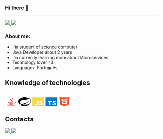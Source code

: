 ### Hi there 👋

<hr>

<div>
  <a href="https://github.com/pgjbz">
    <img height="180em" src="https://github-readme-stats.vercel.app/api?username=pgjbz&show_icons=true&theme=dracula&include_all_commits=true&count_private=true"/>
    <img height="180em" src="https://github-readme-stats.vercel.app/api/top-langs/?username=pgjbz&layout=compact&langs_count=16&theme=dracula"/>
  </a>
<div>

### About me:

- I'm student of science computer
- Java Developer about 2 years
- I’m currently learning more about Microservices
- Technology lover <3
- Languages: Português <br/>

## Knowledge of technologies
<div style="display: inline_block">
  <br>
  <img align="center" alt="pgjbz-java" height="30" width="40" src="https://raw.githubusercontent.com/devicons/devicon/master/icons/java/java-plain.svg">
  <img align="center" alt="pgjbz-spring" height="30" width="40" src="https://raw.githubusercontent.com/devicons/devicon/master/icons/spring/spring-plain.svg">
  <img align="center" alt="pgjbz-Js" height="30" width="40" src="https://raw.githubusercontent.com/devicons/devicon/master/icons/javascript/javascript-plain.svg">
  <img align="center" alt="pgjbz-Ts" height="30" width="40" src="https://raw.githubusercontent.com/devicons/devicon/master/icons/typescript/typescript-plain.svg">
  <img align="center" alt="pgjbz-HTML" height="30" width="40" src="https://raw.githubusercontent.com/devicons/devicon/master/icons/html5/html5-original.svg">
</div>
  
  ## Contacts
 
<div> 
  <a href = "mailto: pgjbzr@gmail.com">
    <img src="https://img.shields.io/badge/-Gmail-%23333?style=for-the-badge&logo=gmail&logoColor=white" target="_blank">
  </a>
  <a href="https://www.linkedin.com/in/paulo-gabriel-justino-bezerra-3773241a1/" target="_blank">
    <img src="https://img.shields.io/badge/-LinkedIn-%230077B5?style=for-the-badge&logo=linkedin&logoColor=white" target="_blank">
  </a>
</div>
